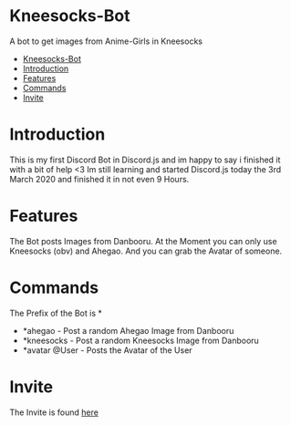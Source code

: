 # Kneesocks-Bot
A bot to get images from Anime-Girls in Kneesocks

* [Kneesocks-Bot](#kneesocks-bot)
* [Introduction](#introduction)
* [Features](#features)
* [Commands](#commands)
* [Invite](#invite)

# Introduction
This is my first Discord Bot in Discord.js and im happy to say i finished it with a bit of help <3
Im still learning and started Discord.js today the 3rd March 2020 and finished it in not even 9 Hours.

# Features
The Bot posts Images from Danbooru.
At the Moment you can only use Kneesocks (obv) and Ahegao.
And you can grab the Avatar of someone.

# Commands
The Prefix of the Bot is *

* *ahegao - Post a random Ahegao Image from Danbooru
* *kneesocks - Post a random Kneesocks Image from Danbooru
* *avatar @User - Posts the Avatar of the User

# Invite
The Invite is found [here](https://discordapp.com/oauth2/authorize?&client_id=691622066713133155&scope=bot&permissions=379968)
